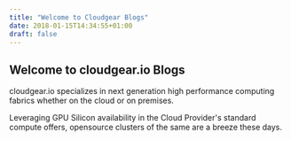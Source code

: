 ```yaml
---
title: "Welcome to Cloudgear Blogs"
date: 2018-01-15T14:34:55+01:00
draft: false
---
```

## Welcome to cloudgear.io Blogs

cloudgear.io specializes in next generation high performance computing fabrics whether on the cloud or on premises.

Leveraging GPU Silicon availability in the Cloud Provider's standard compute offers, opensource clusters of the same are a breeze these days.


